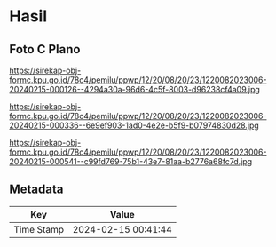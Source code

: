 # Hasil

## Foto C Plano

https://sirekap-obj-formc.kpu.go.id/78c4/pemilu/ppwp/12/20/08/20/23/1220082023006-20240215-000126--4294a30a-96d6-4c5f-8003-d96238cf4a09.jpg

https://sirekap-obj-formc.kpu.go.id/78c4/pemilu/ppwp/12/20/08/20/23/1220082023006-20240215-000336--6e9ef903-1ad0-4e2e-b5f9-b07974830d28.jpg

https://sirekap-obj-formc.kpu.go.id/78c4/pemilu/ppwp/12/20/08/20/23/1220082023006-20240215-000541--c99fd769-75b1-43e7-81aa-b2776a68fc7d.jpg


## Metadata

| Key        | Value               |
| ---------- | ------------------- |
| Time Stamp | 2024-02-15 00:41:44 |



